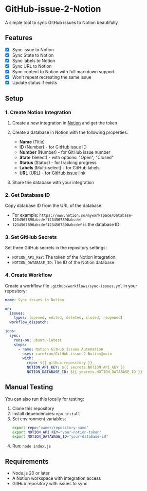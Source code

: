 # GitHub-issue-2-Notion
A simple tool to sync GitHub issues to Notion beautifully

## Features

- [x] Sync issue to Notion
- [x] Sync State to Notion
- [x] Sync labels to Notion
- [x] Sync URL to Notion
- [x] Sync content to Notion with full markdown support
- [x] Won't repeat recreating the same issue
- [x] Update status if exists

## Setup

### 1. Create Notion Integration

1. Create a new integration in [Notion](https://www.notion.so/my-integrations/) and get the token
2. Create a database in Notion with the following properties:
   - **Name** (Title)
   - **ID** (Number) - for GitHub issue ID
   - **Number** (Number) - for GitHub issue number
   - **State** (Select) - with options: "Open", "Closed"
   - **Status** (Status) - for tracking progress
   - **Labels** (Multi-select) - for GitHub labels
   - **URL** (URL) - for GitHub issue link

3. Share the database with your integration

### 2. Get Database ID

Copy database ID from the URL of the database:
- For example: `https://www.notion.so/myworkspace/Database-1234567890abcdef1234567890abcdef`
- `1234567890abcdef1234567890abcdef` is the database ID

### 3. Set GitHub Secrets

Set three GitHub secrets in the repository settings:
- `NOTION_API_KEY`: The token of the Notion integration
- `NOTION_DATABASE_ID`: The ID of the Notion database

### 4. Create Workflow

Create a workflow file `.github/workflows/sync-issues.yml` in your repository:

```yaml
name: Sync issues to Notion

on:
  issues:
    types: [opened, edited, deleted, closed, reopened]
  workflow_dispatch:

jobs:
  sync:
    runs-on: ubuntu-latest
    steps:
      - name: Notion GitHub Issues Automation
        uses: carefran/GitHub-issue-2-Notion@main
        with:
          repo: ${{ github.repository }}
          NOTION_API_KEY: ${{ secrets.NOTION_API_KEY }}
          NOTION_DATABASE_ID: ${{ secrets.NOTION_DATABASE_ID }}
```

## Manual Testing

You can also run this locally for testing:

1. Clone this repository
2. Install dependencies: `npm install`
3. Set environment variables:
   ```bash
   export repo="owner/repository-name"
   export NOTION_API_KEY="your-notion-token"
   export NOTION_DATABASE_ID="your-database-id"
   ```
4. Run: `node index.js`

## Requirements

- Node.js 20 or later
- A Notion workspace with integration access
- GitHub repository with issues to sync
